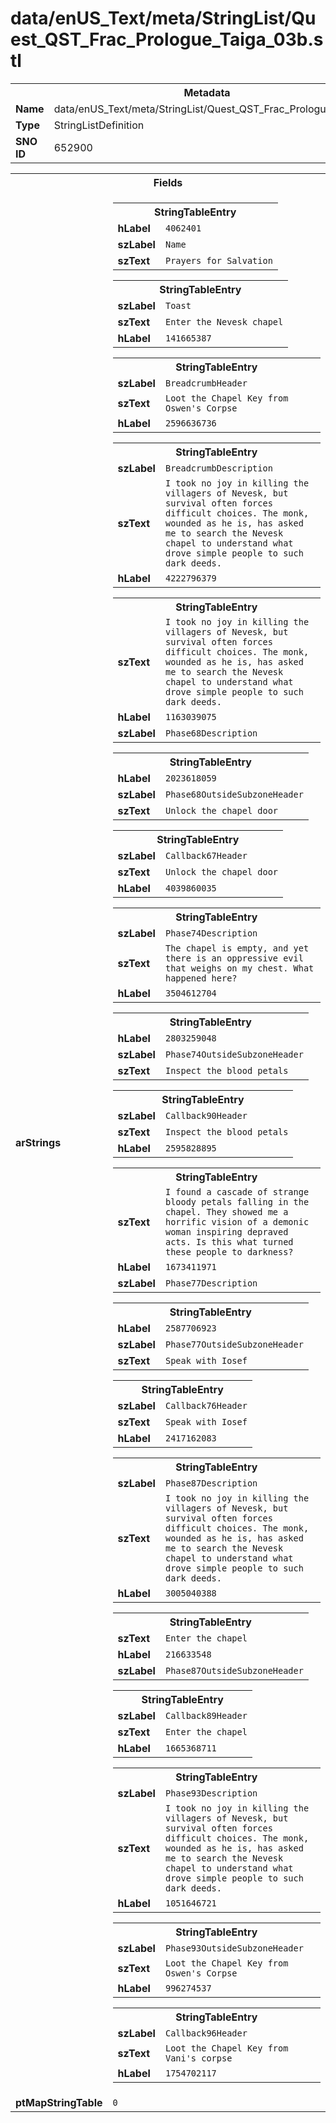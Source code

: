 <h1>data/enUS_Text/meta/StringList/Quest_QST_Frac_Prologue_Taiga_03b.stl</h1><table><tr><th colspan="100%">Metadata</th></tr><tr><td><b>Name</b></td><td>data/enUS_Text/meta/StringList/Quest_QST_Frac_Prologue_Taiga_03b.stl</td></tr><tr><td><b>Type</b></td><td>StringListDefinition</td></tr><tr><td><b>SNO ID</b></td><td>652900</td></tr></table>

<table><tr><th colspan="100%">Fields</th></tr><tr><td><b>arStrings</b></td><td><table><tr><th colspan="100%">StringTableEntry</th></tr><tr><td><b>hLabel</b></td><td><code>4062401</code></td></tr><tr><td><b>szLabel</b></td><td><code>Name</code></td></tr><tr><td><b>szText</b></td><td><code>Prayers for Salvation</code></td></tr></table>


<table><tr><th colspan="100%">StringTableEntry</th></tr><tr><td><b>szLabel</b></td><td><code>Toast</code></td></tr><tr><td><b>szText</b></td><td><code>Enter the Nevesk chapel</code></td></tr><tr><td><b>hLabel</b></td><td><code>141665387</code></td></tr></table>


<table><tr><th colspan="100%">StringTableEntry</th></tr><tr><td><b>szLabel</b></td><td><code>BreadcrumbHeader</code></td></tr><tr><td><b>szText</b></td><td><code>Loot the Chapel Key from Oswen's Corpse</code></td></tr><tr><td><b>hLabel</b></td><td><code>2596636736</code></td></tr></table>


<table><tr><th colspan="100%">StringTableEntry</th></tr><tr><td><b>szLabel</b></td><td><code>BreadcrumbDescription</code></td></tr><tr><td><b>szText</b></td><td><code>I took no joy in killing the villagers of Nevesk, but survival often forces difficult choices. The monk, wounded as he is, has asked me to search the Nevesk chapel to understand what drove simple people to such dark deeds.</code></td></tr><tr><td><b>hLabel</b></td><td><code>4222796379</code></td></tr></table>


<table><tr><th colspan="100%">StringTableEntry</th></tr><tr><td><b>szText</b></td><td><code>I took no joy in killing the villagers of Nevesk, but survival often forces difficult choices. The monk, wounded as he is, has asked me to search the Nevesk chapel to understand what drove simple people to such dark deeds.</code></td></tr><tr><td><b>hLabel</b></td><td><code>1163039075</code></td></tr><tr><td><b>szLabel</b></td><td><code>Phase68Description</code></td></tr></table>


<table><tr><th colspan="100%">StringTableEntry</th></tr><tr><td><b>hLabel</b></td><td><code>2023618059</code></td></tr><tr><td><b>szLabel</b></td><td><code>Phase68OutsideSubzoneHeader</code></td></tr><tr><td><b>szText</b></td><td><code>Unlock the chapel door</code></td></tr></table>


<table><tr><th colspan="100%">StringTableEntry</th></tr><tr><td><b>szLabel</b></td><td><code>Callback67Header</code></td></tr><tr><td><b>szText</b></td><td><code>Unlock the chapel door</code></td></tr><tr><td><b>hLabel</b></td><td><code>4039860035</code></td></tr></table>


<table><tr><th colspan="100%">StringTableEntry</th></tr><tr><td><b>szLabel</b></td><td><code>Phase74Description</code></td></tr><tr><td><b>szText</b></td><td><code>The chapel is empty, and yet there is an oppressive evil that weighs on my chest. What happened here?</code></td></tr><tr><td><b>hLabel</b></td><td><code>3504612704</code></td></tr></table>


<table><tr><th colspan="100%">StringTableEntry</th></tr><tr><td><b>hLabel</b></td><td><code>2803259048</code></td></tr><tr><td><b>szLabel</b></td><td><code>Phase74OutsideSubzoneHeader</code></td></tr><tr><td><b>szText</b></td><td><code>Inspect the blood petals</code></td></tr></table>


<table><tr><th colspan="100%">StringTableEntry</th></tr><tr><td><b>szLabel</b></td><td><code>Callback90Header</code></td></tr><tr><td><b>szText</b></td><td><code>Inspect the blood petals</code></td></tr><tr><td><b>hLabel</b></td><td><code>2595828895</code></td></tr></table>


<table><tr><th colspan="100%">StringTableEntry</th></tr><tr><td><b>szText</b></td><td><code>I found a cascade of strange bloody petals falling in the chapel. They showed me a horrific vision of a demonic woman inspiring depraved acts. Is this what turned these people to darkness?</code></td></tr><tr><td><b>hLabel</b></td><td><code>1673411971</code></td></tr><tr><td><b>szLabel</b></td><td><code>Phase77Description</code></td></tr></table>


<table><tr><th colspan="100%">StringTableEntry</th></tr><tr><td><b>hLabel</b></td><td><code>2587706923</code></td></tr><tr><td><b>szLabel</b></td><td><code>Phase77OutsideSubzoneHeader</code></td></tr><tr><td><b>szText</b></td><td><code>Speak with Iosef</code></td></tr></table>


<table><tr><th colspan="100%">StringTableEntry</th></tr><tr><td><b>szLabel</b></td><td><code>Callback76Header</code></td></tr><tr><td><b>szText</b></td><td><code>Speak with Iosef</code></td></tr><tr><td><b>hLabel</b></td><td><code>2417162083</code></td></tr></table>


<table><tr><th colspan="100%">StringTableEntry</th></tr><tr><td><b>szLabel</b></td><td><code>Phase87Description</code></td></tr><tr><td><b>szText</b></td><td><code>I took no joy in killing the villagers of Nevesk, but survival often forces difficult choices. The monk, wounded as he is, has asked me to search the Nevesk chapel to understand what drove simple people to such dark deeds.</code></td></tr><tr><td><b>hLabel</b></td><td><code>3005040388</code></td></tr></table>


<table><tr><th colspan="100%">StringTableEntry</th></tr><tr><td><b>szText</b></td><td><code>Enter the chapel</code></td></tr><tr><td><b>hLabel</b></td><td><code>216633548</code></td></tr><tr><td><b>szLabel</b></td><td><code>Phase87OutsideSubzoneHeader</code></td></tr></table>


<table><tr><th colspan="100%">StringTableEntry</th></tr><tr><td><b>szLabel</b></td><td><code>Callback89Header</code></td></tr><tr><td><b>szText</b></td><td><code>Enter the chapel</code></td></tr><tr><td><b>hLabel</b></td><td><code>1665368711</code></td></tr></table>


<table><tr><th colspan="100%">StringTableEntry</th></tr><tr><td><b>szLabel</b></td><td><code>Phase93Description</code></td></tr><tr><td><b>szText</b></td><td><code>I took no joy in killing the villagers of Nevesk, but survival often forces difficult choices. The monk, wounded as he is, has asked me to search the Nevesk chapel to understand what drove simple people to such dark deeds.</code></td></tr><tr><td><b>hLabel</b></td><td><code>1051646721</code></td></tr></table>


<table><tr><th colspan="100%">StringTableEntry</th></tr><tr><td><b>szLabel</b></td><td><code>Phase93OutsideSubzoneHeader</code></td></tr><tr><td><b>szText</b></td><td><code>Loot the Chapel Key from Oswen's Corpse</code></td></tr><tr><td><b>hLabel</b></td><td><code>996274537</code></td></tr></table>


<table><tr><th colspan="100%">StringTableEntry</th></tr><tr><td><b>szLabel</b></td><td><code>Callback96Header</code></td></tr><tr><td><b>szText</b></td><td><code>Loot the Chapel Key from Vani's corpse</code></td></tr><tr><td><b>hLabel</b></td><td><code>1754702117</code></td></tr></table>


</td></tr><tr><td><b>ptMapStringTable</b></td><td><code>0</code></td></tr></table>

